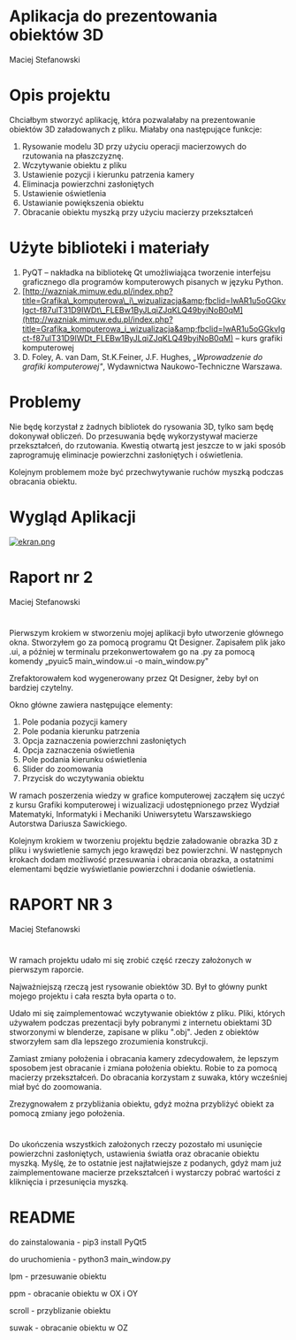 # Aplikacja do prezentowania obiektów 3D

Maciej Stefanowski

# Opis projektu

Chciałbym stworzyć aplikację, która pozwalałaby na prezentowanie obiektów 3D załadowanych z pliku. Miałaby ona następujące funkcje:

1. Rysowanie modelu 3D przy użyciu operacji macierzowych do rzutowania na płaszczyznę.
2. Wczytywanie obiektu z pliku
3. Ustawienie pozycji i kierunku patrzenia kamery
4. Eliminacja powierzchni zasłoniętych
5. Ustawienie oświetlenia
6. Ustawianie powiększenia obiektu
7. Obracanie obiektu myszką przy użyciu macierzy przekształceń

# Użyte biblioteki i materiały

1. PyQT – nakładka na bibliotekę Qt umożliwiająca tworzenie interfejsu graficznego dla programów komputerowych pisanych w języku Python.
2. [http://wazniak.mimuw.edu.pl/index.php?title=Grafika\_komputerowa\_i\_wizualizacja&amp;fbclid=IwAR1u5oGGkvIgct-f87ulT31D9IWDt\_FLEBw1ByJLqiZJqKLQ49byiNoB0qM](http://wazniak.mimuw.edu.pl/index.php?title=Grafika_komputerowa_i_wizualizacja&amp;fbclid=IwAR1u5oGGkvIgct-f87ulT31D9IWDt_FLEBw1ByJLqiZJqKLQ49byiNoB0qM) – kurs grafiki komputerowej
3. D. Foley, A. van Dam, St.K.Feiner, J.F. Hughes, _„Wprowadzenie do grafiki komputerowej&quot;_, Wydawnictwa Naukowo-Techniczne Warszawa.

# Problemy

Nie będę korzystał z żadnych bibliotek do rysowania 3D, tylko sam będę dokonywał obliczeń. Do przesuwania będę wykorzystywał macierze przekształceń, do rzutowania. Kwestią otwartą jest jeszcze to w jaki sposób zaprogramuję eliminacje powierzchni zasłoniętych i oświetlenia.

Kolejnym problemem może być przechwytywanie ruchów myszką podczas obracania obiektu.





# Wygląd Aplikacji

 [![ekran.png](https://i.postimg.cc/Jhbs62f3/ekran.png)](https://postimg.cc/zLGD30X3)

# Raport nr 2

Maciej Stefanowski

#

Pierwszym krokiem w stworzeniu mojej aplikacji było utworzenie głównego okna. Stworzyłem go za pomocą programu Qt Designer. Zapisałem plik jako .ui, a później w terminalu przekonwertowałem go na .py za pomocą komendy „pyuic5 main\_window.ui -o main\_window.py&quot;

Zrefaktorowałem kod wygenerowany przez Qt Designer, żeby był on bardziej czytelny.

Okno główne zawiera następujące elementy:

1. Pole podania pozycji kamery
2. Pole podania kierunku patrzenia
3. Opcja zaznaczenia powierzchni zasłoniętych
4. Opcja zaznaczenia oświetlenia
5. Pole podania kierunku oświetlenia
6. Slider do zoomowania
7. Przycisk do wczytywania obiektu

W ramach poszerzenia wiedzy w grafice komputerowej zacząłem się uczyć z kursu Grafiki komputerowej i wizualizacji udostępnionego przez Wydział Matematyki, Informatyki i Mechaniki Uniwersytetu Warszawskiego Autorstwa Dariusza Sawickiego.

Kolejnym krokiem w tworzeniu projektu będzie załadowanie obrazka 3D z pliku i wyświetlenie samych jego krawędzi bez powierzchni. W następnych krokach dodam możliwość przesuwania i obracania obrazka, a ostatnimi elementami będzie wyświetlanie powierzchni i dodanie oświetlenia.

# RAPORT NR 3

Maciej Stefanowski 

#

W ramach projektu udało mi się zrobić część rzeczy założonych w pierwszym raporcie.

Najważniejszą rzeczą jest rysowanie obiektów 3D. Był to główny punkt mojego projektu i cała reszta była oparta o to.

Udało mi się zaimplementować wczytywanie obiektów z pliku. Pliki, których używałem podczas prezentacji były pobranymi z internetu obiektami 3D stworzonymi w blenderze, zapisane w pliku ".obj". Jeden z obiektów stworzyłem sam dla lepszego zrozumienia konstrukcji.

Zamiast zmiany położenia i obracania kamery zdecydowałem, że lepszym sposobem jest obracanie i zmiana położenia obiektu. Robie to za pomocą macierzy przekształceń. Do obracania korzystam z suwaka, który wcześniej miał być do zoomowania.

Zrezygnowałem z przybliżania obiektu, gdyż można przybliżyć obiekt za pomocą zmiany jego położenia.

#

Do ukończenia wszystkich założonych rzeczy pozostało mi usunięcie powierzchni zasłoniętych, ustawienia światła oraz obracanie obiektu myszką. Myślę, że to ostatnie jest najłatwiejsze z podanych, gdyż mam już zaimplementowane macierze przekształceń i wystarczy pobrać wartości z kliknięcia i przesunięcia myszką. 

# README

do zainstalowania - pip3 install PyQt5

do uruchomienia - python3 main_window.py

lpm - przesuwanie obiektu

ppm - obracanie obiektu w OX i OY

scroll - przyblizanie obiektu

suwak - obracanie obiektu w OZ
